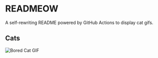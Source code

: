# READMEOW

A self-rewriting README powered by GitHub Actions to display cat gifs.

## Cats

![Bored Cat GIF](https://media2.giphy.com/media/mlvseq9yvZhba/200.gif?cid=9acd02dak7jjxb8ubjbwzor74imqspu4d89s6q6dj3pfsz7k&ep=v1_gifs_search&rid=200.gif&ct=g)

